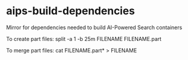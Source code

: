 # aips-build-dependencies
Mirror for dependencies needed to build AI-Powered Search containers

To create part files:
split -a 1 -b 25m FILENAME FILENAME.part

To merge part files:
cat FILENAME.part* > FILENAME 
